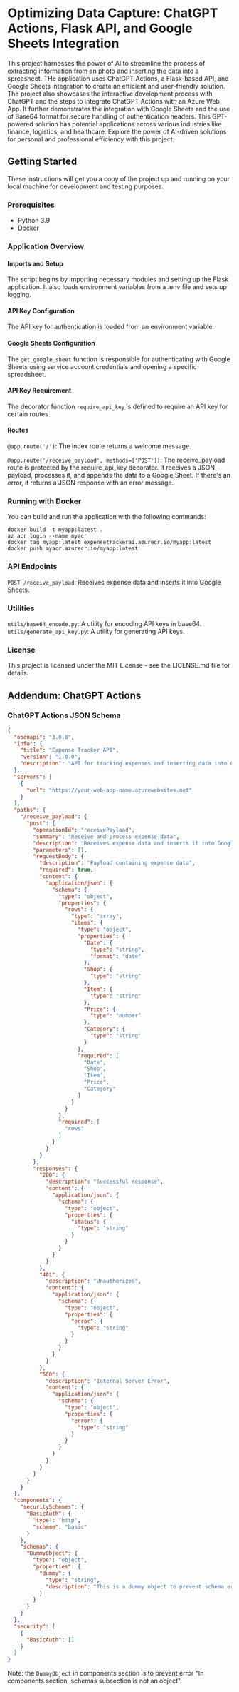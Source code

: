 # Optimizing Data Capture: ChatGPT Actions, Flask API, and Google Sheets Integration

This project harnesses the power of AI to streamline the process of extracting information from an photo and inserting the data into a spreasheet. THe application uses ChatGPT Actions, a Flask-based API, and Google Sheets integration to create an efficient and user-friendly solution. The project also showcases the interactive development process with ChatGPT and the steps to integrate ChatGPT Actions with an Azure Web App. It further demonstrates the integration with Google Sheets and the use of Base64 format for secure handling of authentication headers. This GPT-powered solution has potential applications across various industries like finance, logistics, and healthcare. Explore the power of AI-driven solutions for personal and professional efficiency with this project.


## Getting Started

These instructions will get you a copy of the project up and running on your local machine for development and testing purposes.

### Prerequisites

- Python 3.9
- Docker 

### Application Overview

#### Imports and Setup

The script begins by importing necessary modules and setting up the Flask application. It also loads environment variables from a .env file and sets up logging.

#### API Key Configuration

The API key for authentication is loaded from an environment variable.

#### Google Sheets Configuration

The `get_google_sheet` function is responsible for authenticating with Google Sheets using service account credentials and opening a specific spreadsheet.

#### API Key Requirement

The decorator function `require_api_key` is defined to require an API key for certain routes.

#### Routes

`@app.route('/')`: The index route returns a welcome message.

`@app.route('/receive_payload', methods=['POST'])`: The receive_payload route is protected by the require_api_key 
decorator. It receives a JSON payload, processes it, and appends the data to a Google Sheet. If there's an error, it returns a JSON response with an error message.


### Running with Docker


You can build and run the application with the following commands:

```
docker build -t myapp:latest .
az acr login --name myacr
docker tag myapp:latest expensetrackerai.azurecr.io/myapp:latest
docker push myacr.azurecr.io/myapp:latest
```


### API Endpoints

`POST /receive_payload`: Receives expense data and inserts it into Google Sheets.

### Utilities

`utils/base64_encode.py`: A utility for encoding API keys in base64.
`utils/generate_api_key.py`: A utility for generating API keys.

### License
This project is licensed under the MIT License - see the LICENSE.md file for details.


## Addendum: ChatGPT Actions

### ChatGPT Actions JSON Schema

```json
{
  "openapi": "3.0.0",
  "info": {
    "title": "Expense Tracker API",
    "version": "1.0.0",
    "description": "API for tracking expenses and inserting data into Google Sheets"
  },
  "servers": [
    {
      "url": "https://your-web-app-name.azurewebsites.net"
    }
  ],
  "paths": {
    "/receive_payload": {
      "post": {
        "operationId": "receivePayload",
        "summary": "Receive and process expense data",
        "description": "Receives expense data and inserts it into Google Sheets",
        "parameters": [],
        "requestBody": {
          "description": "Payload containing expense data",
          "required": true,
          "content": {
            "application/json": {
              "schema": {
                "type": "object",
                "properties": {
                  "rows": {
                    "type": "array",
                    "items": {
                      "type": "object",
                      "properties": {
                        "Date": {
                          "type": "string",
                          "format": "date"
                        },
                        "Shop": {
                          "type": "string"
                        },
                        "Item": {
                          "type": "string"
                        },
                        "Price": {
                          "type": "number"
                        },
                        "Category": {
                          "type": "string"
                        }
                      },
                      "required": [
                        "Date",
                        "Shop",
                        "Item",
                        "Price",
                        "Category"
                      ]
                    }
                  }
                },
                "required": [
                  "rows"
                ]
              }
            }
          }
        },
        "responses": {
          "200": {
            "description": "Successful response",
            "content": {
              "application/json": {
                "schema": {
                  "type": "object",
                  "properties": {
                    "status": {
                      "type": "string"
                    }
                  }
                }
              }
            }
          },
          "401": {
            "description": "Unauthorized",
            "content": {
              "application/json": {
                "schema": {
                  "type": "object",
                  "properties": {
                    "error": {
                      "type": "string"
                    }
                  }
                }
              }
            }
          },
          "500": {
            "description": "Internal Server Error",
            "content": {
              "application/json": {
                "schema": {
                  "type": "object",
                  "properties": {
                    "error": {
                      "type": "string"
                    }
                  }
                }
              }
            }
          }
        }
      }
    }
  },
  "components": {
    "securitySchemes": {
      "BasicAuth": {
        "type": "http",
        "scheme": "basic"
      }
    },
    "schemas": {
      "DummyObject": {
        "type": "object",
        "properties": {
          "dummy": {
            "type": "string",
            "description": "This is a dummy object to prevent schema errors"
          }
        }
      }
    }
  },
  "security": [
    {
      "BasicAuth": []
    }
  ]
}

```

Note: the `DummyObject` in components section is to prevent error "In components section, schemas subsection is not an object".
